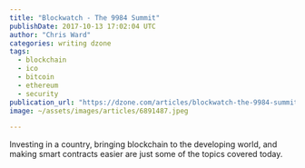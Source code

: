 ```yaml
---
title: "Blockwatch - The 9984 Summit"
publishDate: 2017-10-13 17:02:04 UTC
author: "Chris Ward"
categories: writing dzone
tags:
  - blockchain
  - ico
  - bitcoin
  - ethereum
  - security
publication_url: "https://dzone.com/articles/blockwatch-the-9984-summit"
image: ~/assets/images/articles/6891487.jpeg

---
```

Investing in a country, bringing blockchain to the developing world, and making smart contracts easier are just some of the topics covered today.

